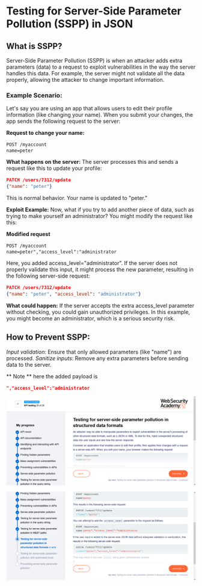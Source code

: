 # Testing for Server-Side Parameter Pollution (SSPP) in JSON

## What is SSPP?
Server-Side Parameter Pollution (SSPP) is when an attacker adds extra parameters (data) to a request to exploit vulnerabilities in the way the server handles this data. For example, the server might not validate all the data properly, allowing the attacker to change important information.

### Example Scenario:
Let's say you are using an app that allows users to edit their profile information (like changing your name). When you submit your changes, the app sends the following request to the server:

**Request to change your name:**
```plaintext
POST /myaccount
name=peter
```
**What happens on the server:**
The server processes this and sends a request like this to update your profile:

```json
PATCH /users/7312/update
{"name": "peter"}
```

This is normal behavior. Your name is updated to "peter."

**Exploit Example:**
Now, what if you try to add another piece of data, such as trying to make yourself an administrator? You might modify the request like this:

**Modified request**
```plaintext
POST /myaccount
name=peter","access_level":"administrator
```
Here, you added access_level="administrator". If the server does not properly validate this input, it might process the new parameter, resulting in the following server-side request:



```json
PATCH /users/7312/update
{"name": "peter", "access_level": "administrator"}

```

**What could happen:**
If the server accepts the extra access_level parameter without checking, you could gain unauthorized privileges. In this example, you might become an administrator, which is a serious security risk.


## How to Prevent SSPP:
*Input validation*: Ensure that only allowed parameters (like "name") are processed.
*Sanitize inputs*: Remove any extra parameters before sending data to the server.

** Note ** here the added payload is
```json
","access_level":"administrator
```
![Testing SSP](https://github.com/LanZeroth/Portswigger-Writeups/blob/main/Images/testing-ssp.png)

![Testing SSP](https://github.com/LanZeroth/Portswigger-Writeups/blob/main/Images/testing-ssp2.png)

